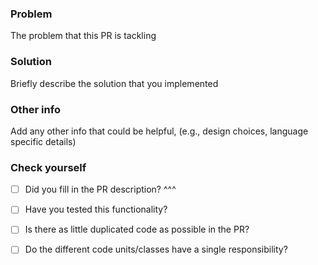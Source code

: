 ### Problem
The problem that this PR is tackling

### Solution
Briefly describe the solution that you implemented

### Other info
Add any other info that could be helpful, (e.g., design choices, language specific details)

### Check yourself
-[ ] Did you fill in the PR description? ^^^
-[ ] Have you tested this functionality?
-[ ] Is there as little duplicated code as possible in the PR?
-[ ] Do the different code units/classes have a single responsibility?

